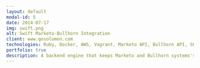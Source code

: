 ```yaml
---
layout: default
modal-id: 5
date: 2014-07-17
img: swift.png
alt: Swift Marketo-Bullhorn Integration
client: www.gosolomon.com
technologies: Ruby, Docker, AWS, Vagrant, Marketo API, Bullhorn API, SOAP
portfolio: true
description: A backend engine that keeps Marketo and Bullhorn systems's data in sync at all times. I built the engine in ruby which was inside a docker container.
---
```

